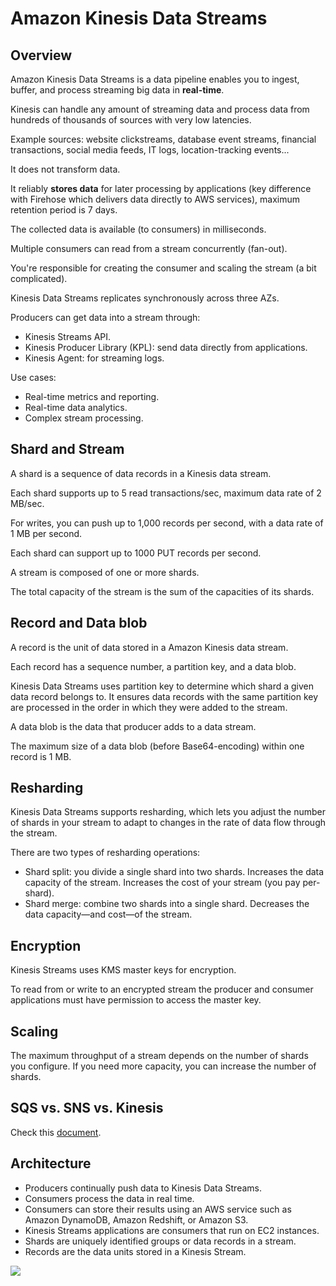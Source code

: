# Amazon Kinesis Data Streams

## Overview

Amazon Kinesis Data Streams is a data pipeline enables you to ingest, buffer, and process streaming big data in **real-time**.

Kinesis can handle any amount of streaming data and process data from hundreds of thousands of sources with very low latencies.

Example sources: website clickstreams, database event streams, financial transactions, social media feeds, IT logs, location-tracking events...

It does not transform data.

It reliably **stores data** for later processing by applications (key difference with Firehose which delivers data directly to AWS services), maximum retention period is 7 days.

The collected data is available (to consumers) in milliseconds.

Multiple consumers can read from a stream concurrently (fan-out).

You're responsible for creating the consumer and scaling the stream (a bit complicated).

Kinesis Data Streams replicates synchronously across three AZs.

Producers can get data into a stream through:
- Kinesis Streams API.
- Kinesis Producer Library (KPL): send data directly from applications.
- Kinesis Agent: for streaming logs.

Use cases:
- Real-time metrics and reporting.
- Real-time data analytics.
- Complex stream processing.


## Shard and Stream

A shard is a sequence of data records in a Kinesis data stream.

Each shard supports up to 5 read transactions/sec, maximum data rate of 2 MB/sec.

For writes, you can push up to 1,000 records per second, with a data rate of 1 MB per second.

Each shard can support up to 1000 PUT records per second.

A stream is composed of one or more shards.

The total capacity of the stream is the sum of the capacities of its shards.


## Record and Data blob

A record is the unit of data stored in a Amazon Kinesis data stream.

Each record has a sequence number, a partition key, and a data blob.

Kinesis Data Streams uses partition key to determine which shard a given data record belongs to. It ensures data records with the same partition key are processed in the order in which they were added to the stream.

A data blob is the data that producer adds to a data stream.

The maximum size of a data blob (before Base64-encoding) within one record is 1 MB.


## Resharding

Kinesis Data Streams supports resharding, which lets you adjust the number of shards in your stream to adapt to changes in the rate of data flow through the stream.

There are two types of resharding operations:
- Shard split: you divide a single shard into two shards. Increases the data capacity of the stream. Increases the cost of your stream (you pay per-shard).
- Shard merge: combine two shards into a single shard. Decreases the data capacity—and cost—of the stream.


## Encryption

Kinesis Streams uses KMS master keys for encryption.

To read from or write to an encrypted stream the producer and consumer applications must have permission to access the master key.


## Scaling

The maximum throughput of a stream depends on the number of shards you configure. If you need more capacity, you can increase the number of shards.


## SQS vs. SNS vs. Kinesis

Check this [document](/devops/aws/app-integration/sqs#sqs-vs-sns-vs-kinesis).


## Architecture

- Producers continually push data to Kinesis Data Streams.
- Consumers process the data in real time.
- Consumers can store their results using an AWS service such as Amazon DynamoDB, Amazon Redshift, or Amazon S3.
- Kinesis Streams applications are consumers that run on EC2 instances.
- Shards are uniquely identified groups or data records in a stream.
- Records are the data units stored in a Kinesis Stream.

![](https://digitalcloud.training/wp-content/uploads/2022/01/Kinesis-1.jpg)